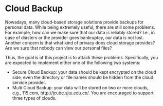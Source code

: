 # Cloud Backup

Nowadays, many cloud-based storage solutions provide backups for personal data. While being extremely useful, there are still some problems. For example, how can we make sure that our data is reliably stored? I.e., in case of diasters or the provider goes bankruptcy, our data is not lost. Another concern is that what kind of privacy does cloud storage provides? Are we sure that nobody can view our personal files?

Thus, the goal is of this project is to attack these problems. Specifically, you are expected to implement either one of the following two systems:

* Secure Cloud Backup: your data should be kept encrypted on the cloud side, even the directory or file names should be hidden from the cloud service provider.
* Multi Cloud Backup: your data will be stored on two or more clouds, e.g., 115.com, http://jcube.sjtu.edu.cn/. You are encouraged to support three types of clouds.


